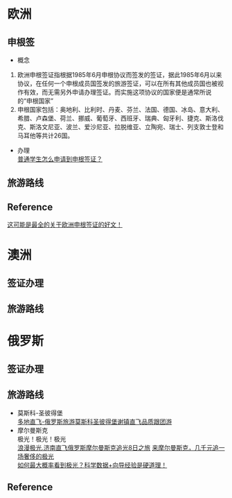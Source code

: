 # 欧洲
## 申根签
- 概念
1. 欧洲申根签证指根据1985年6月申根协议而签发的签证，据此1985年6月以来协议，在任何一个申根成员国签发的旅游签证，可以在所有其他成员国也被视作有效，而无需另外申请办理签证。而实施这项协议的国家便是通常所说的“申根国家”
2. 申根国家包括：奥地利、比利时、丹麦、芬兰、法国、德国、冰岛、意大利、希腊、卢森堡、荷兰、挪威、葡萄牙、西班牙、瑞典、匈牙利、捷克、斯洛伐克、斯洛文尼亚、波兰、爱沙尼亚、拉脱维亚、立陶宛、瑞士、列支敦士登和马耳他等共计26国。
- 办理<br>
[普通学生怎么申请到申根签证？](https://www.zhihu.com/question/26785108)

## 旅游路线

## Reference
[这可能是最全的关于欧洲申根签证的好文！](https://www.douban.com/note/651926347/?from=tag)

# 澳洲
## 签证办理
## 旅游路线

# 俄罗斯

## 签证办理

## 旅游路线
- 莫斯科-圣彼得堡<br>
[多地直飞-俄罗斯旅游莫斯科圣彼得堡谢镇直飞品质跟团游](https://traveldetail.fliggy.com/item.htm?spm=181.11197625.4973973.1.5a6f4a0au8Phrd&id=564897173782)
- 摩尔曼斯克<br>
极光！极光！极光<br>
[浪漫极光.济南直飞俄罗斯摩尔曼斯克追光8日之旅](http://www.mafengwo.cn/sales/2343671.html?cid=1010402&sourceFrom=zhuti-64656-52592)
[来摩尔曼斯克，几千元追一场奢侈的极光](http://www.mafengwo.cn/gonglve/ziyouxing/52592.html)<br>
[如何最大概率看到极光？科学数据+向导经验是硬道理！](http://www.mafengwo.cn/gonglve/ziyouxing/22900.html)<br>

## Reference
